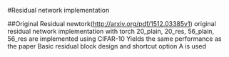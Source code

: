 #Residual network implementation

##Original Residual newtork(http://arxiv.org/pdf/1512.03385v1)
original residual network implementation with torch
20_plain, 20_res, 56_plain, 56_res are implemented using CIFAR-10
Yields the same performance as the paper
Basic residual block design and shortcut option A is used
